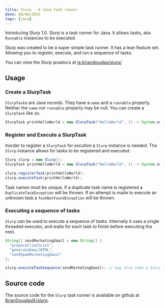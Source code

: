 ```yaml
---
title: Slurp - A Java task runner
date: 09/04/2025
tags: [java]
---
```


Introducing Slurp 1.0. Slurp is a task runner for Java. It allows tasks, aka `Runnable` instances to be executed.

<!-- more -->

Slurp was created to be a super simple task runner. It has a lean feature set. Allowing you to register, execute,
and run a sequence of tasks.

<magpie-trinket>You can view the Slurp javadocs at [ie.briandouglas/slurp/](https://javadoc.io/doc/ie.briandouglas/slurp/latest/index.html)</magpie-trinket>

## Usage

### Create a SlurpTask

`SlurpTask`s are Java records. They have a `name` and a `runnable` property. Neither the `name` nor `runnable` property may be null.
You can create a `SlurpTask` like so.

```java
SlurpTask printHelloWorld = new SlurpTask("HelloWorld", () -> System.out.println("Hello World!"));
```

### Register and Execute a SlurpTask

Inorder to register a `SlurpTask` for excution a `Slurp` instance is needed. The `Slurp` instance allows for tasks to be registered and
executed.

```java
Slurp slurp = new Slurp();
SlurpTask printHelloWorld = new SlurpTask("HelloWorld", () -> System.out.println("Hello World!"));

slurp.registerTask(printHelloWorld);
slurp.executeTask(printHelloWorld);
```

Task names must be unique, if a duplicate task name is registered a `DuplicateTaskException` will be thrown. If an attempt is made to execute
an unknown task a `TaskNotFoundException` will be thrown.

### Executing a sequence of tasks

`Slurp` can be used to execute a sequence of tasks. Internally it uses a single threaded executor, and waits for each task to finish before
executing the next.

```java
String[] sendMarketingEmail = new String[] {
  "prepareClientList",
  "generateEmailHTML",
  "sendSpamMarketingEmail"
};

slurp.executeTaskSequence(sendMarketingEmail); // may also take a SlurpTask[]
```

## Source code

The source code for the `Slurp` task runner is available on github at [BrianDouglasIE/slurp](https://github.com/BrianDouglasIE/slurp).
